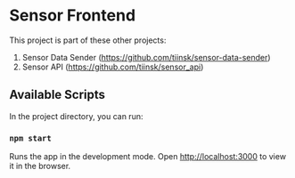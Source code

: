 
# Sensor Frontend

This project is part of these other projects:

1. Sensor Data Sender (https://github.com/tiinsk/sensor-data-sender)
2. Sensor API (https://github.com/tiinsk/sensor_api)


## Available Scripts

In the project directory, you can run:

### `npm start`

Runs the app in the development mode.
Open [http://localhost:3000](http://localhost:3000) to view it in the browser.

